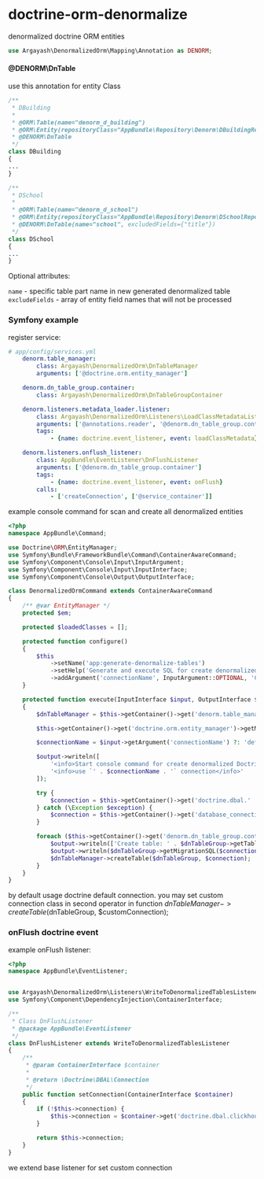 # doctrine-orm-denormalize
denormalized doctrine ORM entities

```php
use Argayash\DenormalizedOrm\Mapping\Annotation as DENORM;
```
#### @DENORM\DnTable
use this annotation for entity Class
```php
/**
 * DBuilding
 *
 * @ORM\Table(name="denorm_d_building")
 * @ORM\Entity(repositoryClass="AppBundle\Repository\Denorm\DBuildingRepository")
 * @DENORM\DnTable
 */
class DBuilding
{
...
}

/**
 * DSchool
 *
 * @ORM\Table(name="denorm_d_school")
 * @ORM\Entity(repositoryClass="AppBundle\Repository\Denorm\DSchoolRepository")
 * @DENORM\DnTable(name="school", excludedFields={"title"})
 */
class DSchool
{
...
}
```
Optional attributes:

`name` - specific table part name in new generated denormalized table
`excludeFields` - array of entity field names that will not be processed


### Symfony example
register service:
```yml
# app/config/services.yml
    denorm.table_manager:
        class: Argayash\DenormalizedOrm\DnTableManager
        arguments: ['@doctrine.orm.entity_manager']

    denorm.dn_table_group.container:
        class: Argayash\DenormalizedOrm\DnTableGroupContainer

    denorm.listeners.metadata_loader.listener:
        class: Argayash\DenormalizedOrm\Listeners\LoadClassMetadataListener
        arguments: ['@annotations.reader', '@denorm.dn_table_group.container']
        tags:
            - {name: doctrine.event_listener, event: loadClassMetadata}

    denorm.listeners.onflush_listener:
        class: AppBundle\EventListener\DnFlushListener
        arguments: ['@denorm.dn_table_group.container']
        tags:
            - {name: doctrine.event_listener, event: onFlush}
        calls:
            - ['createConnection', ['@service_container']]
```
example console command for scan and create all denormalized entities
```php
<?php
namespace AppBundle\Command;

use Doctrine\ORM\EntityManager;
use Symfony\Bundle\FrameworkBundle\Command\ContainerAwareCommand;
use Symfony\Component\Console\Input\InputArgument;
use Symfony\Component\Console\Input\InputInterface;
use Symfony\Component\Console\Output\OutputInterface;

class DenormalizedOrmCommand extends ContainerAwareCommand
{
    /** @var EntityManager */
    protected $em;

    protected $loadedClasses = [];

    protected function configure()
    {
        $this
            ->setName('app:generate-denormalize-tables')
            ->setHelp('Generate and execute SQL for create denormalized tables')
            ->addArgument('connectionName', InputArgument::OPTIONAL, 'Connection name');
    }

    protected function execute(InputInterface $input, OutputInterface $output)
    {
        $dnTableManager = $this->getContainer()->get('denorm.table_manager');

        $this->getContainer()->get('doctrine.orm.entity_manager')->getMetadataFactory()->getAllMetadata();

        $connectionName = $input->getArgument('connectionName') ?: 'default';

        $output->writeln([
            '<info>Start console command for create denormalized Doctrine entities</info>',
            '<info>use `' . $connectionName . '` connection</info>'
        ]);

        try {
            $connection = $this->getContainer()->get('doctrine.dbal.' . $connectionName . '_connection');
        } catch (\Exception $exception) {
            $connection = $this->getContainer()->get('database_connection');
        }

        foreach ($this->getContainer()->get('denorm.dn_table_group.container') as $dnTableGroup) {
            $output->writeln(['Create table: ' . $dnTableGroup->getTableName()]);
            $output->writeln($dnTableGroup->getMigrationSQL($connection));
            $dnTableManager->createTable($dnTableGroup, $connection);
        }
    }
}
```

by default usage doctrine default connection. you may set custom connection class in second operator in function $dnTableManager->createTable($dnTableGroup, $customConnection);

### onFlush doctrine event

example onFlush listener:

```php
<?php
namespace AppBundle\EventListener;


use Argayash\DenormalizedOrm\Listeners\WriteToDenormalizedTablesListener;
use Symfony\Component\DependencyInjection\ContainerInterface;

/**
 * Class DnFlushListener
 * @package AppBundle\EventListener
 */
class DnFlushListener extends WriteToDenormalizedTablesListener
{
    /**
     * @param ContainerInterface $container
     *
     * @return \Doctrine\DBAL\Connection
     */
    public function setConnection(ContainerInterface $container)
    {
        if (!$this->connection) {
            $this->connection = $container->get('doctrine.dbal.clickhouse_connection');
        }

        return $this->connection;
    }
}
```
we extend base listener for set custom connection